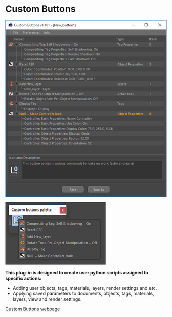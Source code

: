 # Custom Buttons

![Custom Buttons plug-in main window](../.gitbook/assets/1043.png)

![Button in action](../.gitbook/assets/1044.png)

**This plug-in is designed to create user python scripts assigned to specific actions:**

* Adding user objects, tags, materials, layers, render settings and etc.
* Applying saved parameters to documents, objects, tags, materials, layers, view and render settings.

[Custom Buttons webpage](http://mikeudin.net/product/custom-buttons/)

